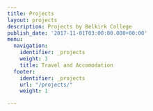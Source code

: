 ```yaml
---
title: Projects
layout: projects
description: Projects by Belkirk College
publish_date: '2017-11-01T03:00:00.000+00:00'
menu:
  navigation:
    identifier: _projects
    weight: 3
    title: Travel and Accomodation
  footer:
    identifier: _projects
    url: "/projects/"
    weight: 1

---
```


